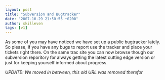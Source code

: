 ```yaml
---
layout: post
title: "Subversion and Bugtracker"
date: "2007-10-29 21:50:55 +0200"
author: skilleven
tags: [v1]
---
```


As some of you may have noticed we have set up a public bugtracker lately.
So please, if you have any bugs to report use the tracker and place your tickets right there.
On the same trac site you can now browse though our subversion reporitory for always getting the latest cutting edge
version or just for keeping yourself informed about progress.

*UPDATE: We moved in between, this old URL was removed therefor*
